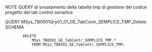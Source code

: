 NOTE
	QUERY di svuotamento della tabella tmp di gestione del codice
	progetto del tab control semplice

QUERY
	MSys_TB0501Qry01_01_GE_TabContr_SEMPLICE_TMP_Delete
		SCHEMA


			DELETE 
				MSys_TB0501_GE_TabContr_SEMPLICE_TMP.*
				FROM MSys_TB0501_GE_TabContr_SEMPLICE_TMP;
